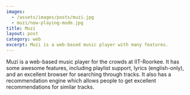 ```yaml
---
images:
  - /assets/images/posts/muzi.jpg
  - muzi/now-playing-mode.jpg
title: Muzi
layout: post
category: web
excerpt: Muzi is a web-based music player with many features.
---
```

Muzi is a web-based music player for the crowds at IIT-Roorkee. It has some awesome features, including
playlist support, lyrics (english-only), and an excellent browser for searching through tracks. It also
has a recommendation engine which allows people to get excellent recommendations for similar tracks.